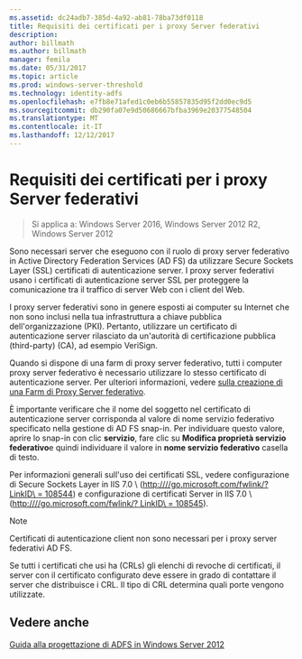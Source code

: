 ```yaml
---
ms.assetid: dc24adb7-385d-4a92-ab81-78ba73df0118
title: Requisiti dei certificati per i proxy Server federativi
description: 
author: billmath
ms.author: billmath
manager: femila
ms.date: 05/31/2017
ms.topic: article
ms.prod: windows-server-threshold
ms.technology: identity-adfs
ms.openlocfilehash: e7fb8e71afed1c0eb6b55857835d95f2dd0ec9d5
ms.sourcegitcommit: db290fa07e9d50686667bfba3969e20377548504
ms.translationtype: MT
ms.contentlocale: it-IT
ms.lasthandoff: 12/12/2017
---
```

# <a name="certificate-requirements-for-federation-server-proxies"></a>Requisiti dei certificati per i proxy Server federativi

>Si applica a: Windows Server 2016, Windows Server 2012 R2, Windows Server 2012

Sono necessari server che eseguono con il ruolo di proxy server federativo in Active Directory Federation Services \(AD FS\) da utilizzare Secure Sockets Layer \(SSL\) certificati di autenticazione server. I proxy server federativi usano i certificati di autenticazione server SSL per proteggere la comunicazione tra il traffico di server Web con i client del Web.  
  
I proxy server federativi sono in genere esposti ai computer su Internet che non sono inclusi nella tua infrastruttura a chiave pubblica dell'organizzazione \(PKI\). Pertanto, utilizzare un certificato di autenticazione server rilasciato da un'autorità di certificazione pubblica \(third\-party\) \(CA\), ad esempio VeriSign.  
  
Quando si dispone di una farm di proxy server federativo, tutti i computer proxy server federativo è necessario utilizzare lo stesso certificato di autenticazione server. Per ulteriori informazioni, vedere [sulla creazione di una Farm di Proxy Server federativo](When-to-Create-a-Federation-Server-Proxy-Farm.md).  
  
È importante verificare che il nome del soggetto nel certificato di autenticazione server corrisponda al valore di nome servizio federativo specificato nella gestione di AD FS snap-in. Per individuare questo valore, aprire lo snap-in con clic **servizio**, fare clic su **Modifica proprietà servizio federativo**e quindi individuare il valore in **nome servizio federativo** casella di testo.  
  
Per informazioni generali sull'uso dei certificati SSL, vedere configurazione di Secure Sockets Layer in IIS 7.0 \ ([http:///\/go.microsoft.com\/fwlink\/? LinkID\ = 108544](https://go.microsoft.com/fwlink/?LinkID=108544)\) e configurazione di certificati Server in IIS 7.0 \ ([http:///\/go.microsoft.com\/fwlink\/? LinkID\ = 108545](https://go.microsoft.com/fwlink/?LinkID=108545)\).  
  
> [!NOTE]  
> Certificati di autenticazione client non sono necessari per i proxy server federativi AD FS.  
  
Se tutti i certificati che usi ha \(CRLs\) gli elenchi di revoche di certificati, il server con il certificato configurato deve essere in grado di contattare il server che distribuisce i CRL. Il tipo di CRL determina quali porte vengono utilizzate.  
  
## <a name="see-also"></a>Vedere anche
[Guida alla progettazione di ADFS in Windows Server 2012](AD-FS-Design-Guide-in-Windows-Server-2012.md)
